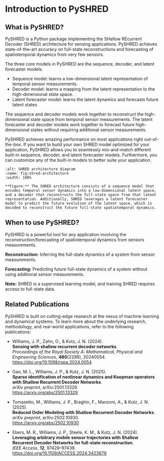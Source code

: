 # Introduction to PySHRED

## What is PySHRED?

PySHRED is a Python package implementing the SHallow REcurrent Decoder (SHRED) architecture for sensing applications. PySHRED achieves state-of-the-art accuracy on full-state reconstructions and forecasting of spatiotemporal dynamics from very few sensors.

The three core models in PySHRED are the sequence, decoder, and latent forecaster models.
- Sequence model: learns a low-dimensional latent representation of temporal sensor measurements.
- Decoder model: learns a mapping from the latent representation to the high-dimensional state space.
- Latent forecaster model: learns the latent dynamics and forecasts future latent states

The sequence and decoder models work together to reconstruct the high-dimensional state space from temporal sensor measurements. The latent forecaster and decoder models work together to forecast future high-dimensional states without requiring additional sensor measurements.

PySHRED achieves amazing performance on most applications right out-of-the-box. If you want to build your own SHRED model optimized for your application, PySHRED allows you to seamlessly mix-and-match different built-in sequence, decoder, and latent forecaster models. Furthermore, you can customize any of the built-in models to better suite your application.

<!-- ![SHRED Architecture](/_static/main_figure.png) -->
```{figure} /_static/main_figure.png
:alt: SHRED architecture diagram
:name: fig:shred-architecture
:width: 100%

**Figure:** The SHRED architecture consists of a sequence model that encodes temporal sensor dynamics into a low-dimensional latent space, and a decoder that reconstructs the full-state space from that latent representation. Additionally, SHRED leverages a latent forecaster model to predict the future evolution of the latent space, which is decoded to reconstruct the future full-state spatiotemporal dynamics.
```

## When to use PySHRED?

PySHRED is a powerful tool for any application involving the reconstruction/forecasting of spatiotemporal dynamics from sensors measurements.

**Reconstruction:** Inferring the full-state dynamics of a system from sensor measurements.

**Forecasting:** Predicting future full-state dynamics of a system without using additional sensor measurements.

**Note:** SHRED is a supervised learning model, and training SHRED requires access to full-state data.

## Related Publications

PySHRED is built on cutting-edge research at the nexus of machine learning and dynamical systems. To learn more about the underlying research, methodology, and real-world applications, refer to the following publications:

- Williams, J. P., Zahn, O., & Kutz, J. N. (2024).  
  **Sensing with shallow recurrent decoder networks**.  
  *Proceedings of the Royal Society A: Mathematical, Physical and Engineering Sciences*, **480**(2298), 20240054.
  https://doi.org/10.1098/rspa.2024.0054


- Gao, M. L., Williams, J. P., & Kutz, J. N. (2025).  
  **Sparse identification of nonlinear dynamics and Koopman operators with Shallow Recurrent Decoder Networks**.  
  *arXiv preprint*, arXiv:2501.13329.  
  https://arxiv.org/abs/2501.13329


- Tomasetto, M., Williams, J. P., Braghin, F., Manzoni, A., & Kutz, J. N. (2025).  
  **Reduced Order Modeling with Shallow Recurrent Decoder Networks**.  
  *arXiv preprint*, arXiv:2502.10930.  
  https://arxiv.org/abs/2502.10930


- Ebers, M. R., Williams, J. P., Steele, K. M., & Kutz, J. N. (2024).  
  **Leveraging arbitrary mobile sensor trajectories with Shallow Recurrent Decoder Networks for full-state reconstruction**.  
  *IEEE Access*, **12**, 97428–97439.  
  https://doi.org/10.1109/ACCESS.2024.3423679